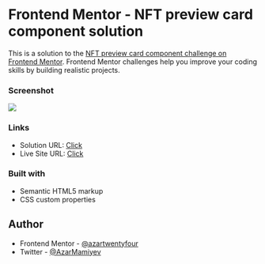 # Frontend Mentor - NFT preview card component solution

This is a solution to the [NFT preview card component challenge on Frontend Mentor](https://www.frontendmentor.io/challenges/nft-preview-card-component-SbdUL_w0U). Frontend Mentor challenges help you improve your coding skills by building realistic projects.

### Screenshot

![](https://github.com/azartwentyfour/frontendmentor_nft-preview-card-component/blob/main/screenshot.png?raw=true)

### Links

-   Solution URL: [Click]()
-   Live Site URL: [Click]()

### Built with

-   Semantic HTML5 markup
-   CSS custom properties

## Author

-   Frontend Mentor - [@azartwentyfour](https://www.frontendmentor.io/profile/azartwentyfour)
-   Twitter - [@AzarMamiyev](https://www.twitter.com/AzarMamiyev)
